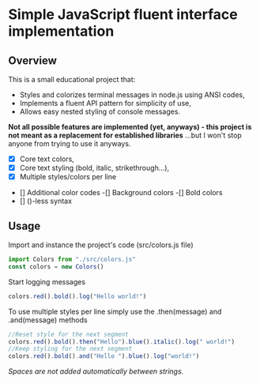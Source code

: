 # Simple JavaScript fluent interface implementation

## Overview
This is a small educational project that:
- Styles and colorizes terminal messages in node.js using ANSI codes,
- Implements a fluent API pattern for simplicity of use,
- Allows easy nested styling of console messages.

**Not all possible features are implemented (yet, anyways) - this project is not meant as a replacement for established libraries** 
...but I won't stop anyone from trying to use it anyways.

- [x] Core text colors,
- [x] Core text styling (bold, italic, strikethrough...),
- [x] Multiple styles/colors per line
- [] Additional color codes
  -[] Background colors
  -[] Bold colors
- [] ()-less syntax

## Usage

Import and instance the project's code (src/colors.js file)
```javascript
import Colors from "./src/colors.js"
const colors = new Colors()
```
Start logging messages
```javascript
colors.red().bold().log("Hello world!")
```
To use multiple styles per line simply use the .then(message) and .and(message) methods
```javascript
//Reset style for the next segment
colors.red().bold().then("Hello").blue().italic().log(" world!")
//Keep styling for the next segment
colors.red().bold().and("Hello ").blue().log("world!")
```
*Spaces are not added automatically between strings.*